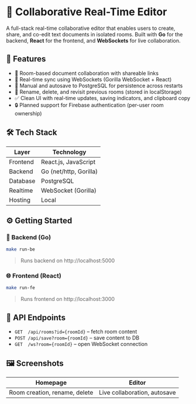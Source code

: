 # 📄 Collaborative Real-Time Editor

A full-stack real-time collaborative editor that enables users to create, share, and co-edit text documents in isolated rooms. Built with **Go** for the backend, **React** for the frontend, and **WebSockets** for live collaboration.

## 🚀 Features

- 🔗 Room-based document collaboration with shareable links
- 📡 Real-time sync using WebSockets (Gorilla WebSocket + React)
- 💾 Manual and autosave to PostgreSQL for persistence across restarts
- 🧠 Rename, delete, and revisit previous rooms (stored in localStorage)
- ✅ Clean UI with real-time updates, saving indicators, and clipboard copy
- 🔒 Planned support for Firebase authentication (per-user room ownership)

## 🛠️ Tech Stack

| Layer     | Technology            |
|-----------|------------------------|
| Frontend  | React.js, JavaScript   |
| Backend   | Go (net/http, Gorilla) |
| Database  | PostgreSQL             |
| Realtime  | WebSocket (Gorilla)    |
| Hosting   | Local                  |

## ⚙️ Getting Started

### 🧱 Backend (Go)

```bash
make run-be
```

> Runs backend on http://localhost:5000

### 🌐 Frontend (React)

```bash
make run-fe
```

> Runs frontend on http://localhost:3000

## 🔄 API Endpoints

- `GET  /api/rooms?id={roomId}` – fetch room content
- `POST /api/save?room={roomId}` – save content to DB
- `GET  /ws?room={roomId}` – open WebSocket connection

## 🖼️ Screenshots

| Homepage | Editor |
|----------|--------|
| Room creation, rename, delete | Live collaboration, autosave |
